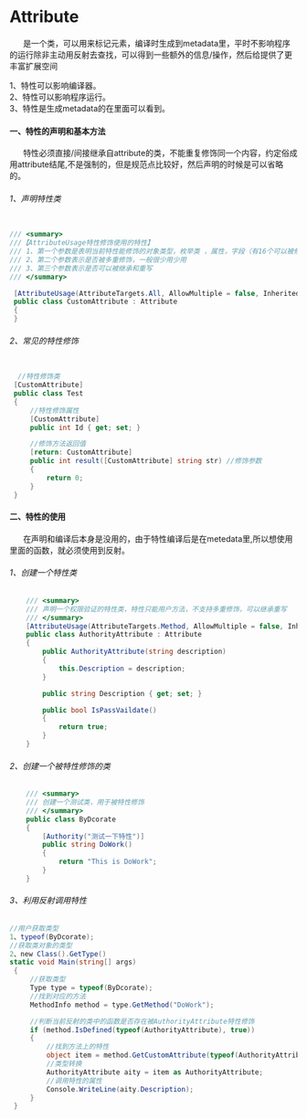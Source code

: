 # Attribute 
&nbsp;&nbsp;&nbsp;&nbsp;&nbsp;&nbsp;是一个类，可以用来标记元素，编译时生成到metadata里，平时不影响程序的运行除非主动用反射去查找，可以得到一些额外的信息/操作，然后给提供了更丰富扩展空间

1、特性可以影响编译器。</br>
2、特性可以影响程序运行。</br>
3、特性是生成metadata的在里面可以看到。</br>


####  一、特性的声明和基本方法
&nbsp;&nbsp;&nbsp;&nbsp;&nbsp;&nbsp;特性必须直接/间接继承自attribute的类，不能重复修饰同一个内容，约定俗成用attribute结尾,不是强制的，但是规范点比较好，然后声明的时候是可以省略的。

###### 1、声明特性类
``` .cs

/// <summary>
///【AttributeUsage特性修饰使用的特性】
/// 1、第一个参数是表明当前特性能修饰的对象类型，枚举类 ，属性，字段（有16个可以被修饰的枚举对象）
/// 2、第二个参数表示是否被多重修饰，一般很少用少用
/// 3、第三个参数表示是否可以被继承和重写
/// </summary>

 [AttributeUsage(AttributeTargets.All, AllowMultiple = false, Inherited = true)]
 public class CustomAttribute : Attribute
 {
 } 

```
###### 2、常见的特性修饰
``` .cs

  //特性修饰类
 [CustomAttribute]
 public class Test
 {
     //特性修饰属性
     [CustomAttribute]
     public int Id { get; set; }

     //修饰方法返回值
     [return: CustomAttribute]
     public int result([CustomAttribute] string str) //修饰参数
     {
         return 0;
     }
 }
```

####  二、特性的使用
&nbsp;&nbsp;&nbsp;&nbsp;&nbsp;&nbsp;在声明和编译后本身是没用的，由于特性编译后是在metedata里,所以想使用里面的函数，就必须使用到反射。
###### 1、创建一个特性类
``` .cs
    /// <summary>
    /// 声明一个权限验证的特性类，特性只能用户方法，不支持多重修饰，可以继承重写
    /// </summary>
    [AttributeUsage(AttributeTargets.Method, AllowMultiple = false, Inherited = true)]
    public class AuthorityAttribute : Attribute
    {
        public AuthorityAttribute(string description)
        {
            this.Description = description;
        }

        public string Description { get; set; }

        public bool IsPassVaildate()
        {
            return true;
        }
    }
```
###### 2、创建一个被特性修饰的类
``` .cs
    /// <summary>
    /// 创建一个测试类，用于被特性修饰
    /// </summary>
    public class ByDcorate
    {
        [Authority("测试一下特性")]
        public string DoWork()
        {
            return "This is DoWork";
        }
    }
```

###### 3、利用反射调用特性

``` .cs
//用户获取类型
1、typeof(ByDcorate);
//获取类对象的类型
2、new Class().GetType() 
static void Main(string[] args)
 {
     //获取类型
     Type type = typeof(ByDcorate);
     //找到对应的方法
     MethodInfo method = type.GetMethod("DoWork");

     //判断当前反射的类中的函数是否存在被AuthorityAttribute特性修饰
     if (method.IsDefined(typeof(AuthorityAttribute), true))
     {
         //找到方法上的特性
         object item = method.GetCustomAttribute(typeof(AuthorityAttribute));
         //类型转换
         AuthorityAttribute aity = item as AuthorityAttribute;
         //调用特性的属性
         Console.WriteLine(aity.Description);
     }
 }
```

